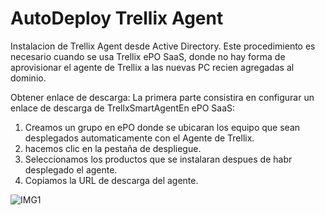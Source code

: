 # AutoDeploy Trellix Agent
Instalacion de Trellix Agent desde Active Directory.
Este procedimiento es necesario cuando se usa Trellix ePO SaaS, donde no hay forma de aprovisionar el agente de Trellix a las nuevas PC recien agregadas al dominio.

Obtener enlace de descarga:
La primera parte consistira en configurar un enlace de descarga de TrellxSmartAgentEn ePO SaaS:
1. Creamos un grupo en ePO donde se ubicaran los equipo que sean desplegados automaticamente con el Agente de Trellix.
2. hacemos clic en la pestaña de despliegue.
3. Seleccionamos los productos que se instalaran despues de habr desplegado el agente.
4. Copiamos la URL de descarga del agente.

![IMG1](https://github.com/marioruiz2811/Trellix-Smart-Agent/assets/71531721/4c1dff38-cda8-421d-969a-aff21e37c244)


